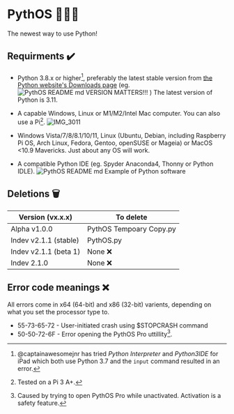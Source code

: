 # PythOS 👨🏻‍💻
The newest way to use Python!

## Requirments ✔️
- Python 3.8.x or higher[^1], preferably the latest stable version from [the Python website's Downloads page](https://www.python.org/downloads/) (eg. ![PythOS README md VERSION MATTERS!!!](https://user-images.githubusercontent.com/90992828/190842302-e3ec8367-0e7d-43e6-8549-c4e94c2f07d3.PNG) ) The latest version of Python is 3.11.

- A capable Windows, Linux or M1/M2/Intel Mac computer. You can also use a Pi[^3].
![IMG_3011](https://user-images.githubusercontent.com/90992828/190842805-9f03ee21-6375-48e4-8b66-d161b639a6f8.jpeg)

- Windows Vista/7/8/8.1/10/11, Linux (Ubuntu, Debian, including Raspberry Pi OS, Arch Linux, Fedora, Gentoo, openSUSE or Mageia) or MacOS <10.9 Mavericks. Just about any OS will work.

- A compatible Python IDE (eg. Spyder Anaconda4, Thonny or Python IDLE).
![PythOS README md Example of Python software](https://user-images.githubusercontent.com/90992828/190842443-0bbb56ca-88e3-4fe4-9c8d-c7c1a7642287.PNG)

## Deletions 🗑️
| Version (vx.x.x)| To delete          |
|-----------|------------------|
|Alpha v1.0.0 | PythOS Tempoary Copy.py |
 Indev v2.1.1 (stable)        |      PythOS.py        |
| Indev v2.1.1 (beta 1)        |     None    ❌           |
|  Indev 2.1.0       |           None      ❌   |


## Error code meanings ❌
All errors come in x64 (64-bit) and x86 (32-bit) varients, depending on what you set the processor type to.
- 55-73-65-72 - User-initiated crash using $STOPCRASH command
- 50-50-72-6F - Error opening the PythOS Pro uttillity[^2].

[^1]: @captainawesomejnr has tried _Python Interpreter_ and _Python3IDE_ for iPad which both use Python 3.7 and the `input` command resulted in an error.
[^2]: Caused by trying to open PythOS Pro while unactivated. Activation is a safety feature. 
[^3]: Tested on a Pi 3 A+.
